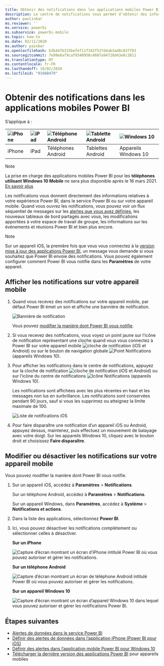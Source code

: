 ```yaml
---
title: Obtenir des notifications dans les applications mobiles Power BI
description: Le centre de notifications vous permet d’obtenir des informations sur votre expérience Power BI directement sur votre appareil mobile.
author: paulinbar
ms.reviewer: ''
ms.service: powerbi
ms.subservice: powerbi-mobile
ms.topic: how-to
ms.date: 03/11/2020
ms.author: painbar
ms.openlocfilehash: b3b447b315befef11f342f537d4ab3ad8c837f03
ms.sourcegitcommit: 7e99e8af9caf9340958c4607a94728d43e8c3811
ms.translationtype: HT
ms.contentlocale: fr-FR
ms.lasthandoff: 10/02/2020
ms.locfileid: "91668479"
---
```

# <a name="get-notifications-in-the-power-bi-mobile-apps"></a>Obtenir des notifications dans les applications mobiles Power BI
S’applique à :

| ![iPhone](./media/mobile-apps-notification-center/iphone-logo-50-px.png) | ![iPad](./media/mobile-apps-notification-center/ipad-logo-50-px.png) | ![Téléphone Android](./media/mobile-apps-notification-center/android-phone-logo-50-px.png) | ![Tablette Android](./media/mobile-apps-notification-center/android-tablet-logo-50-px.png) | ![Windows 10](./media/mobile-apps-notification-center/win-10-logo-50-px.png) |
|:--- |:--- |:--- |:--- |:--- |
| iPhone |iPad |Téléphones Android |Tablettes Android |Appareils Windows 10 |

>[!NOTE]
>La prise en charge des applications mobiles Power BI pour les **téléphones utilisant Windows 10 Mobile** ne sera plus disponible après le 16 mars 2021. [En savoir plus](/legal/powerbi/powerbi-mobile/power-bi-mobile-app-end-of-support-for-windows-phones)

Les notifications vous donnent directement des informations relatives à votre expérience Power BI, dans le service Power BI ou sur votre appareil mobile. Quand vous ouvrez les notifications, vous pouvez voir un flux séquentiel de messages sur les [alertes que vous avez définies](mobile-set-data-alerts-in-the-mobile-apps.md), les nouveaux tableaux de bord partagés avec vous, les modifications apportées à votre espace de travail de groupe, les informations sur les événements et réunions Power BI et bien plus encore.

> [!NOTE]
> Sur un appareil iOS, la première fois que vous vous connectez à la [version mise à jour des applications Power BI](https://powerbi.microsoft.com/mobile/), un message vous demande si vous souhaitez que Power BI envoie des notifications. Vous pouvez également configurer comment Power BI vous notifie dans les **Paramètres** de votre appareil. 
> 
> 

## <a name="view-notifications-on-your-mobile-device"></a>Afficher les notifications sur votre appareil mobile
1. Quand vous recevez des notifications sur votre appareil mobile, par défaut Power BI émet un son et affiche une bannière de notification.
   
   ![Bannière de notification](./media/mobile-apps-notification-center/power-bi-mobile-notification-banner.png)
   

   Vous pouvez [modifier la manière dont Power BI vous notifie](mobile-apps-notification-center.md#change-or-turn-off-notifications-on-your-mobile-device).
2. Si vous recevez des notifications, vous voyez un point jaune sur l’icône de notification représentant une cloche quand vous vous connectez à Power BI sur votre appareil mobile ![cloche de notification](./media/mobile-apps-notification-center/powerbi-alert-tile-notification-icon.png) (iOS et Android) ou sur le bouton de navigation globale ![Point Notifications](./media/mobile-apps-notification-center/power-bi-iphone-alert-global-nav-button.png) (appareils Windows 10). 

3. Pour afficher les notifications dans le centre de notifications, appuyez sur la cloche de notification ![cloche de notification](./media/mobile-apps-notification-center/powerbi-alert-tile-notification-icon.png) (iOS et Android) ou sur l’icône du centre de notifications ![Icône Notifications](./media/mobile-apps-notification-center/power-bi-windows-10-notification-icon.png) (appareils Windows 10).
   
    Les notifications sont affichées avec les plus récentes en haut et les messages non lus en surbrillance. Les notifications sont conservées pendant 90 jours, sauf si vous les supprimez ou atteignez la limite maximale de 100.
   
   ![Liste de notifications iOS](./media/mobile-apps-notification-center/power-bi-iphone-notifications-list.png)
4. Pour faire disparaître une notification d’un appareil iOS ou Android, appuyez dessus, maintenez, puis effectuez un mouvement de balayage avec votre doigt. Sur les appareils Windows 10, cliquez avec le bouton droit et choisissez **Faire disparaître**.

## <a name="change-or-turn-off-notifications-on-your-mobile-device"></a>Modifier ou désactiver les notifications sur votre appareil mobile
Vous pouvez modifier la manière dont Power BI vous notifie.

1. Sur un appareil iOS, accédez à **Paramètres** > **Notifications**. 
   
    Sur un téléphone Android, accédez à **Paramètres** > **Notifications**.
   
    Sur un appareil Windows, dans **Paramètres**, accédez à **Système** > **Notifications et actions**.
2. Dans la liste des applications, sélectionnez **Power BI**. 
3. Ici, vous pouvez désactiver les notifications complètement ou sélectionner celles à désactiver.
   
    **Sur un iPhone**
   
    ![Capture d’écran montrant un écran d’iPhone intitulé Power BI où vous pouvez autoriser et gérer les notifications.](./media/mobile-apps-notification-center/power-bi-notifications-iphone-settings.png)
   
    **Sur un téléphone Android**
   
    ![Capture d’écran montrant un écran de téléphone Android intitulé Power BI où vous pouvez autoriser et gérer les notifications.](./media/mobile-apps-notification-center/power-bi-notifications-android-settings.png)

    **Sur un appareil Windows 10**

    ![Capture d’écran montrant un écran d’appareil Windows 10 dans lequel vous pouvez autoriser et gérer les notifications Power BI.](./media/mobile-apps-notification-center/power-bi-notifications-windows10-settings.png)

## <a name="next-steps"></a>Étapes suivantes
* [Alertes de données dans le service Power BI](../../create-reports/service-set-data-alerts.md)
* [Définir des alertes de données dans l’application iPhone (Power BI pour iOS)](mobile-set-data-alerts-in-the-mobile-apps.md)
* [Définir des alertes dans l’application mobile Power BI pour Windows 10](mobile-set-data-alerts-in-the-mobile-apps.md)
* [Télécharger la dernière version des applications Power BI](https://powerbi.microsoft.com/mobile/) pour appareils mobiles